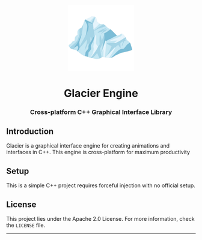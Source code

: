 <p align="center">
  <img src="android/assets/img/logo.png" alt="Logo" width="35%" height="35%">
</p>



<h1 align="center">Glacier Engine</h1>

<h3 align="center">Cross-platform C++ Graphical Interface Library</h3>


## Introduction

Glacier is a graphical interface engine for creating animations and interfaces in C++. This engine is cross-platform for maximum productivity


## Setup

This is a simple C++ project requires forceful injection with no official setup.


## License

This project lies under the Apache 2.0 License. For more information, check the `LICENSE` file.

---

